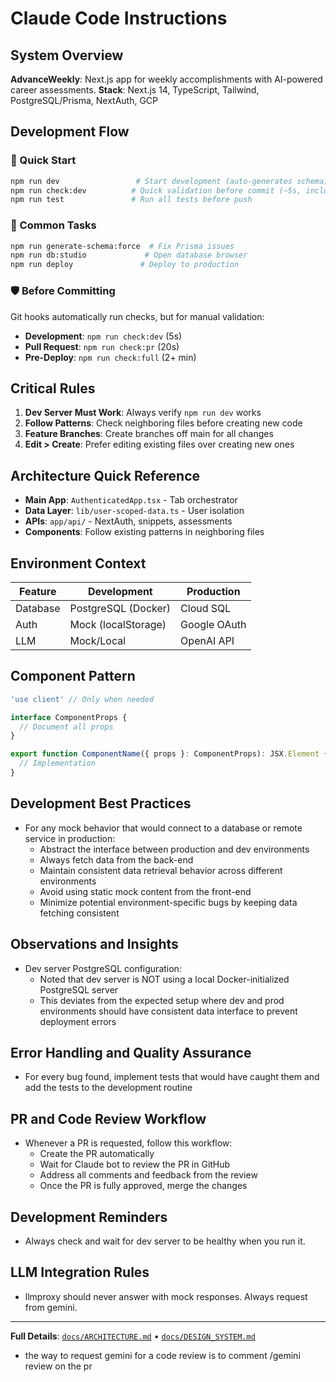 # Claude Code Instructions

## System Overview
**AdvanceWeekly**: Next.js app for weekly accomplishments with AI-powered career assessments.
**Stack**: Next.js 14, TypeScript, Tailwind, PostgreSQL/Prisma, NextAuth, GCP

## Development Flow

### 🚀 Quick Start
```bash
npm run dev                 # Start development (auto-generates schema)
npm run check:dev          # Quick validation before commit (~5s, includes API tests)
npm run test               # Run all tests before push
```

### 🔧 Common Tasks
```bash
npm run generate-schema:force  # Fix Prisma issues
npm run db:studio             # Open database browser
npm run deploy               # Deploy to production
```

### 🛡️ Before Committing
Git hooks automatically run checks, but for manual validation:
- **Development**: `npm run check:dev` (5s)
- **Pull Request**: `npm run check:pr` (20s) 
- **Pre-Deploy**: `npm run check:full` (2+ min)

## Critical Rules
1. **Dev Server Must Work**: Always verify `npm run dev` works
2. **Follow Patterns**: Check neighboring files before creating new code
3. **Feature Branches**: Create branches off main for all changes
4. **Edit > Create**: Prefer editing existing files over creating new ones

## Architecture Quick Reference
- **Main App**: `AuthenticatedApp.tsx` - Tab orchestrator
- **Data Layer**: `lib/user-scoped-data.ts` - User isolation
- **APIs**: `app/api/` - NextAuth, snippets, assessments
- **Components**: Follow existing patterns in neighboring files

## Environment Context
| Feature | Development | Production |
|---------|------------|------------|
| Database | PostgreSQL (Docker) | Cloud SQL |
| Auth | Mock (localStorage) | Google OAuth |
| LLM | Mock/Local | OpenAI API |

## Component Pattern
```typescript
'use client' // Only when needed

interface ComponentProps {
  // Document all props
}

export function ComponentName({ props }: ComponentProps): JSX.Element {
  // Implementation
}
```

## Development Best Practices
- For any mock behavior that would connect to a database or remote service in production:
  * Abstract the interface between production and dev environments
  * Always fetch data from the back-end 
  * Maintain consistent data retrieval behavior across different environments
  * Avoid using static mock content from the front-end
  * Minimize potential environment-specific bugs by keeping data fetching consistent

## Observations and Insights
- Dev server PostgreSQL configuration:
  * Noted that dev server is NOT using a local Docker-initialized PostgreSQL server
  * This deviates from the expected setup where dev and prod environments should have consistent data interface to prevent deployment errors

## Error Handling and Quality Assurance
- For every bug found, implement tests that would have caught them and add the tests to the development routine

## PR and Code Review Workflow
- Whenever a PR is requested, follow this workflow:
  * Create the PR automatically
  * Wait for Claude bot to review the PR in GitHub
  * Address all comments and feedback from the review
  * Once the PR is fully approved, merge the changes

## Development Reminders
- Always check and wait for dev server to be healthy when you run it.

## LLM Integration Rules
- llmproxy should never answer with mock responses. Always request from gemini.

---
**Full Details**: [`docs/ARCHITECTURE.md`](./docs/ARCHITECTURE.md) • [`docs/DESIGN_SYSTEM.md`](./docs/DESIGN_SYSTEM.md)
- the way to request gemini for a code review is to comment /gemini review on the pr